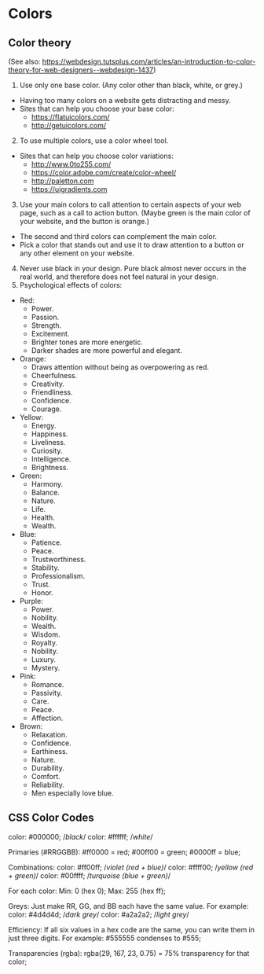 # Colors

## Color theory

(See also: https://webdesign.tutsplus.com/articles/an-introduction-to-color-theory-for-web-designers--webdesign-1437)

1. Use only one base color. (Any color other than black, white, or grey.)
  - Having too many colors on a website gets distracting and messy.
  - Sites that can help you choose your base color:
    - https://flatuicolors.com/
    - http://getuicolors.com/
2. To use multiple colors, use a color wheel tool.
  - Sites that can help you choose color variations:
    - http://www.0to255.com/
    - https://color.adobe.com/create/color-wheel/
    - http://paletton.com
    - https://uigradients.com
3. Use your main colors to call attention to certain aspects of your web page, such as a call to action button. (Maybe green is the main color of your website, and the button is orange.)
  - The second and third colors can complement the main color.
  - Pick a color that stands out and use it to draw attention to a button or any other element on your website.
4. Never use black in your design. Pure black almost never occurs in the real world, and therefore does not feel natural in your design.
5. Psychological effects of colors:
  - Red:
    - Power.
    - Passion.
    - Strength.
    - Excitement.
    - Brighter tones are more energetic.
    - Darker shades are more powerful and elegant.
  - Orange:
    - Draws attention without being as overpowering as red.
    - Cheerfulness.
    - Creativity.
    - Friendliness.
    - Confidence.
    - Courage.
  - Yellow:
    - Energy.
    - Happiness.
    - Liveliness.
    - Curiosity.
    - Intelligence.
    - Brightness.
  - Green:
    - Harmony.
    - Balance.
    - Nature.
    - Life.
    - Health.
    - Wealth.
  - Blue:
    - Patience.
    - Peace.
    - Trustworthiness.
    - Stability.
    - Professionalism.
    - Trust.
    - Honor.
  - Purple:
    - Power.
    - Nobility.
    - Wealth.
    - Wisdom.
    - Royalty.
    - Nobility.
    - Luxury.
    - Mystery.
  - Pink:
    - Romance.
    - Passivity.
    - Care.
    - Peace.
    - Affection.
  - Brown:
    - Relaxation.
    - Confidence.
    - Earthiness.
    - Nature.
    - Durability.
    - Comfort.
    - Reliability.
    - Men especially love blue.

## CSS Color Codes

color: #000000; /*black*/
color: #ffffff; /*white*/

Primaries (#RRGGBB):
	#ff0000 = red;
	#00ff00 = green;
	#0000ff = blue;

Combinations:
	color: #ff00ff; /*violet (red + blue)*/
	color: #ffff00; /*yellow (red + green)*/
	color: #00ffff; /*turquoise (blue + green)*/

For each color:
Min: 0 (hex 0);
Max: 255 (hex ff);

Greys:
Just make RR, GG, and BB each have the same value. For example:
	color: #4d4d4d; /*dark grey*/
	color: #a2a2a2; /*light grey*/

Efficiency:
If all six values in a hex code are the same, you can write them in just three digits. For example:
#555555 condenses to #555;

Transparencies (rgba):
rgba(29, 167, 23, 0.75) = 75% transparency for that color;